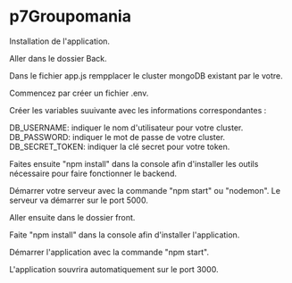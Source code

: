 # p7Groupomania

Installation de l'application.

Aller dans le dossier Back.

Dans le fichier app.js rempplacer le cluster mongoDB existant par le votre.

Commencez par créer un fichier .env.

Créer les variables suuivante avec les informations correspondantes :

DB_USERNAME: indiquer le nom d'utilisateur pour votre cluster.
DB_PASSWORD: indiquer le mot de passe de votre cluster.
DB_SECRET_TOKEN: indiquer la clé secret pour votre token.

Faites ensuite "npm install" dans la console afin d'installer les outils nécessaire pour faire fonctionner le backend. 

Démarrer votre serveur avec la commande "npm start" ou "nodemon". Le serveur va démarrer sur le port 5000.

Aller ensuite dans le dossier front.

Faite "npm install" dans la console afin d'installer l'application.

Démarrer l'application avec la commande "npm start".

L'application souvrira automatiquement sur le port 3000.
